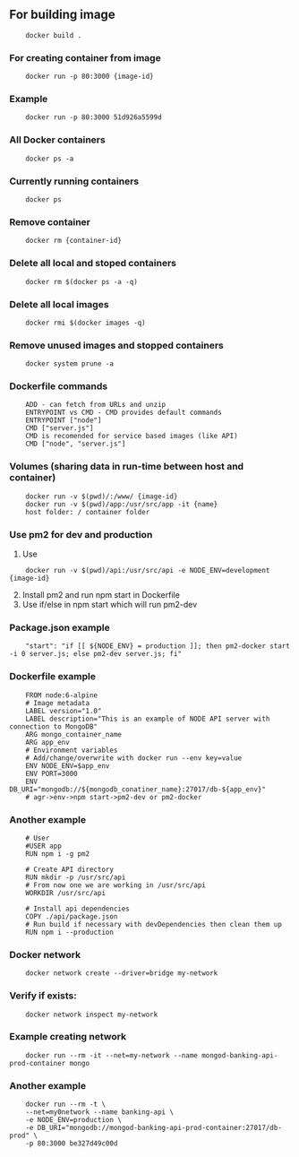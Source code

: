 ## For building image
```
    docker build .
```
### For creating container from image
```
    docker run -p 80:3000 {image-id}
```
### Example
```
    docker run -p 80:3000 51d926a5599d
```
### All Docker containers
```
    docker ps -a
```
### Currently running containers
```
    docker ps
```
### Remove container
```
    docker rm {container-id}
```
### Delete all local and stoped containers
```
    docker rm $(docker ps -a -q)
```
### Delete all local images
```
    docker rmi $(docker images -q)
```
### Remove unused images and stopped containers
```
    docker system prune -a
```
### Dockerfile commands
```
    ADD - can fetch from URLs and unzip
    ENTRYPOINT vs CMD - CMD provides default commands
    ENTRYPOINT ["node"]
    CMD ["server.js"]
    CMD is recomended for service based images (like API)
    CMD ["node", "server.js"]
```
### Volumes (sharing data in run-time between host and container)
```
    docker run -v $(pwd)/:/www/ {image-id}
    docker run -v $(pwd)/app:/usr/src/app -it {name}
    host folder: / container folder
```
### Use pm2 for dev and production
1. Use 
```
    docker run -v $(pwd)/api:/usr/src/api -e NODE_ENV=development {image-id}
```
2. Install pm2 and run npm start in Dockerfile
3. Use if/else in npm start which will run pm2-dev
### Package.json example
```
    "start": "if [[ ${NODE_ENV} = production ]]; then pm2-docker start -i 0 server.js; else pm2-dev server.js; fi"
```
### Dockerfile example
```
    FROM node:6-alpine
    # Image metadata
    LABEL version="1.0"
    LABEL description="This is an example of NODE API server with connection to MongoDB"
    ARG mongo_container_name
    ARG app_env
    # Environment variables
    # Add/change/overwrite with docker run --env key=value
    ENV NODE_ENV=$app_env
    ENV PORT=3000
    ENV DB_URI="mongodb://${mongodb_conatiner_name}:27017/db-${app_env}"
    # agr->env->npm start->pm2-dev or pm2-docker
```
### Another example
```
    # User
    #USER app
    RUN npm i -g pm2
    
    # Create API directory
    RUN mkdir -p /usr/src/api
    # From now one we are working in /usr/src/api
    WORKDIR /usr/src/api
    
    # Install api dependencies
    COPY ./api/package.json
    # Run build if necessary with devDependencies then clean them up
    RUN npm i --production
```
### Docker network
```
    docker network create --driver=bridge my-network
```
### Verify if exists:
```
    docker network inspect my-network
```
### Example creating network
```
    docker run --rm -it --net=my-network --name mongod-banking-api-prod-container mongo
```
### Another example
```
    docker run --rm -t \
    --net=my0network --name banking-api \
    -e NODE_ENV=production \
    -e DB_URI="mongodb://mongod-banking-api-prod-container:27017/db-prod" \
    -p 80:3000 be327d49c00d
```
